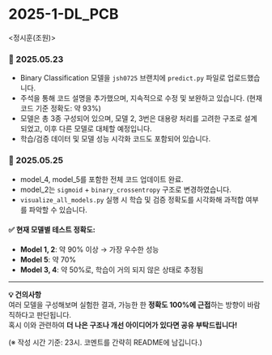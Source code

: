 # 2025-1-DL_PCB

<정시훈(조원)>

### 📌 2025.05.23
- Binary Classification 모델을 `jsh0725` 브랜치에 `predict.py` 파일로 업로드했습니다.
- 주석을 통해 코드 설명을 추가했으며, 지속적으로 수정 및 보완하고 있습니다. (현재 코드 기준 정확도: 약 93%)
- 모델은 총 3종 구성되어 있으며, 모델 2, 3번은 대용량 처리를 고려한 구조로 설계되었고, 이후 다른 모델로 대체할 예정입니다.
- 학습/검증 데이터 및 모델 성능 시각화 코드도 포함되어 있습니다.

### 📌 2025.05.25
- model_4, model_5를 포함한 전체 코드 업데이트 완료.
- model_2는 `sigmoid` + `binary_crossentropy` 구조로 변경하였습니다.
- `visualize_all_models.py` 실행 시 학습 및 검증 정확도를 시각화해 과적합 여부를 파악할 수 있습니다.

#### ✅ 현재 모델별 테스트 정확도:
- **Model 1, 2**: 약 90% 이상 → 가장 우수한 성능
- **Model 5**: 약 70%
- **Model 3, 4**: 약 50%로, 학습이 거의 되지 않은 상태로 추정됨

---

**💡 건의사항**  
여러 모델을 구성해보며 실험한 결과, 가능한 한 **정확도 100%에 근접**하는 방향이 바람직하다고 판단됩니다.  
혹시 이와 관련하여 **더 나은 구조나 개선 아이디어가 있다면 공유 부탁드립니다!**

(※ 작성 시간 기준: 23시. 코멘트를 간략히 README에 남깁니다.)
